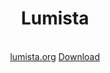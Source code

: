 <div align="center">
  <h1>Lumista</h1>

  <br />
  <a href="https://lumista.org/">lumista.org</a>
  <a href="https://lumista.org/download/">Download</a>
</div>

